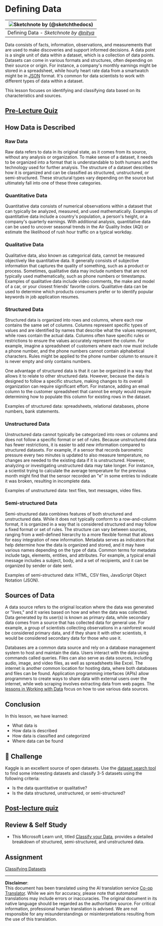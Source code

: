 <!--
CO_OP_TRANSLATOR_METADATA:
{
  "original_hash": "12339119c0165da569a93ddba05f9339",
  "translation_date": "2025-09-06T10:13:19+00:00",
  "source_file": "1-Introduction/03-defining-data/README.md",
  "language_code": "en"
}
-->
# Defining Data

|![ Sketchnote by [(@sketchthedocs)](https://sketchthedocs.dev) ](../../sketchnotes/03-DefiningData.png)|
|:---:|
|Defining Data - _Sketchnote by [@nitya](https://twitter.com/nitya)_ |

Data consists of facts, information, observations, and measurements that are used to make discoveries and support informed decisions. A data point is a single unit of data within a dataset, which is a collection of data points. Datasets can come in various formats and structures, often depending on their source or origin. For instance, a company's monthly earnings might be stored in a spreadsheet, while hourly heart rate data from a smartwatch might be in [JSON](https://stackoverflow.com/a/383699) format. It's common for data scientists to work with different types of data within a dataset.

This lesson focuses on identifying and classifying data based on its characteristics and sources.

## [Pre-Lecture Quiz](https://ff-quizzes.netlify.app/en/ds/quiz/4)

## How Data is Described

### Raw Data
Raw data refers to data in its original state, as it comes from its source, without any analysis or organization. To make sense of a dataset, it needs to be organized into a format that is understandable to both humans and the technology used for further analysis. The structure of a dataset describes how it is organized and can be classified as structured, unstructured, or semi-structured. These structural types vary depending on the source but ultimately fall into one of these three categories.

### Quantitative Data
Quantitative data consists of numerical observations within a dataset that can typically be analyzed, measured, and used mathematically. Examples of quantitative data include a country's population, a person's height, or a company's quarterly earnings. With additional analysis, quantitative data can be used to uncover seasonal trends in the Air Quality Index (AQI) or estimate the likelihood of rush hour traffic on a typical workday.

### Qualitative Data
Qualitative data, also known as categorical data, cannot be measured objectively like quantitative data. It generally consists of subjective information that captures the quality of something, such as a product or process. Sometimes, qualitative data may include numbers that are not typically used mathematically, such as phone numbers or timestamps. Examples of qualitative data include video comments, the make and model of a car, or your closest friends' favorite colors. Qualitative data can be used to determine which products consumers prefer or to identify popular keywords in job application resumes.

### Structured Data
Structured data is organized into rows and columns, where each row contains the same set of columns. Columns represent specific types of values and are identified by names that describe what the values represent, while rows contain the actual data. Columns often have specific rules or restrictions to ensure the values accurately represent the column. For example, imagine a spreadsheet of customers where each row must include a phone number, and the phone numbers cannot contain alphabetical characters. Rules might be applied to the phone number column to ensure it is never empty and only contains numbers.

One advantage of structured data is that it can be organized in a way that allows it to relate to other structured data. However, because the data is designed to follow a specific structure, making changes to its overall organization can require significant effort. For instance, adding an email column to the customer spreadsheet that cannot be empty would require determining how to populate this column for existing rows in the dataset.

Examples of structured data: spreadsheets, relational databases, phone numbers, bank statements.

### Unstructured Data
Unstructured data cannot typically be categorized into rows or columns and does not follow a specific format or set of rules. Because unstructured data has fewer restrictions, it is easier to add new information compared to structured datasets. For example, if a sensor that records barometric pressure every two minutes is updated to also measure temperature, no changes are needed to the existing data if it is unstructured. However, analyzing or investigating unstructured data may take longer. For instance, a scientist trying to calculate the average temperature for the previous month might find that the sensor recorded an "e" in some entries to indicate it was broken, resulting in incomplete data.

Examples of unstructured data: text files, text messages, video files.

### Semi-structured Data
Semi-structured data combines features of both structured and unstructured data. While it does not typically conform to a row-and-column format, it is organized in a way that is considered structured and may follow a fixed format or set of rules. The structure can vary between sources, ranging from a well-defined hierarchy to a more flexible format that allows for easy integration of new information. Metadata serves as indicators that help determine how the data is organized and stored, and it may have various names depending on the type of data. Common terms for metadata include tags, elements, entities, and attributes. For example, a typical email message includes a subject, body, and a set of recipients, and it can be organized by sender or date sent.

Examples of semi-structured data: HTML, CSV files, JavaScript Object Notation (JSON).

## Sources of Data

A data source refers to the original location where the data was generated or "lives," and it varies based on how and when the data was collected. Data generated by its user(s) is known as primary data, while secondary data comes from a source that has collected data for general use. For example, a group of scientists collecting observations in a rainforest would be considered primary data, and if they share it with other scientists, it would be considered secondary data for those who use it.

Databases are a common data source and rely on a database management system to host and maintain the data. Users interact with the data using commands called queries. Files can also serve as data sources, including audio, image, and video files, as well as spreadsheets like Excel. The internet is another common location for hosting data, where both databases and files can be found. Application programming interfaces (APIs) allow programmers to create ways to share data with external users over the internet, while web scraping involves extracting data from web pages. The [lessons in Working with Data](../../../../../../../../../2-Working-With-Data) focus on how to use various data sources.

## Conclusion

In this lesson, we have learned:

- What data is
- How data is described
- How data is classified and categorized
- Where data can be found

## 🚀 Challenge

Kaggle is an excellent source of open datasets. Use the [dataset search tool](https://www.kaggle.com/datasets) to find some interesting datasets and classify 3-5 datasets using the following criteria:

- Is the data quantitative or qualitative?
- Is the data structured, unstructured, or semi-structured?

## [Post-lecture quiz](https://ff-quizzes.netlify.app/en/ds/quiz/5)

## Review & Self Study

- This Microsoft Learn unit, titled [Classify your Data](https://docs.microsoft.com/en-us/learn/modules/choose-storage-approach-in-azure/2-classify-data), provides a detailed breakdown of structured, semi-structured, and unstructured data.

## Assignment

[Classifying Datasets](assignment.md)

---

**Disclaimer**:  
This document has been translated using the AI translation service [Co-op Translator](https://github.com/Azure/co-op-translator). While we aim for accuracy, please note that automated translations may include errors or inaccuracies. The original document in its native language should be regarded as the authoritative source. For critical information, professional human translation is advised. We are not responsible for any misunderstandings or misinterpretations resulting from the use of this translation.